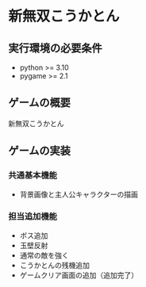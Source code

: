 # 新無双こうかとん

## 実行環境の必要条件
* python >= 3.10
* pygame >= 2.1

## ゲームの概要
新無双こうかとん

## ゲームの実装
### 共通基本機能
* 背景画像と主人公キャラクターの描画

### 担当追加機能
* ボス追加
* 玉壁反射
* 通常の敵を強く
* こうかとんの残機追加
* ゲームクリア画面の追加（追加完了）

